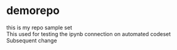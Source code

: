 # demorepo
this is my repo sample set 
<br>
This used for testing the ipynb connection on automated codeset 
Subsequent change <br>